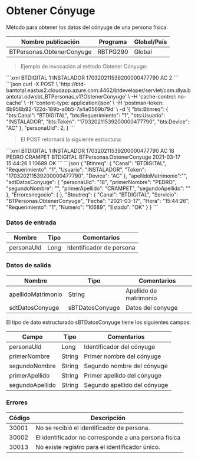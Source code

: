 # Obtener Cónyuge 

Método para obtener los datos del cónyuge de una persona física. 

Nombre publicación | Programa | Global/País 
--------- | ----------- | ----------- 
BTPersonas.ObtenerConyuge | RBTPG290 | Global 

> Ejemplo de invocación al método Obtener Cónyuge: 

<code-group> 
<code-block title="XML" active> 
```xml 
<soapenv:Envelope xmlns:soapenv="http://schemas.xmlsoap.org/soap/envelope/" xmlns:bts="http://uy.com.dlya.bantotal/BTSOA/"> 
   <soapenv:Header/> 
   <soapenv:Body> 
      <bts:BTPersonas.ObtenerConyuge> 
         <bts:Btinreq> 
            <bts:Canal>BTDIGITAL</bts:Canal> 
            <bts:Requerimiento>1</bts:Requerimiento> 
            <bts:Usuario>INSTALADOR</bts:Usuario> 
            <bts:Token>170320211539200000477790</bts:Token> 
            <bts:Device>AC</bts:Device> 
         </bts:Btinreq> 
         <bts:personaUId>2</bts:personaUId> 
      </bts:BTPersonas.ObtenerConyuge> 
   </soapenv:Body> 
</soapenv:Envelope> 
``` 
</code-block> 

<code-block title="JSON"> 
```json 
curl -X POST \ 
  'http://btd-bantotal.eastus2.cloudapp.azure.com:4462/btdeveloper/servlet/com.dlya.bantotal.odwsbt_BTPersonas_v1?ObtenerConyuge' \ 
  -H 'cache-control: no-cache' \ 
  -H 'content-type: application/json' \ 
  -H 'postman-token: 6b958b92-122d-189b-a0b5-7a4a0569b79d' \ 
  -d '{ 
  	"bts:Btinreq": { 
	  "bts:Canal": "BTDIGITAL", 
	  "bts:Requerimiento": "1", 
	  "bts:Usuario": "INSTALADOR", 
	  "bts:Token": "170320211539200000477790", 
	  "bts:Device": "AC" 
	}, 
	"personaUId": 2, 
  } 
``` 
</code-block> 
</code-group> 

> El POST retornará la siguiente estructura: 

<code-group> 
<code-block title="XML" active> 
```xml 
<SOAP-ENV:Envelope xmlns:SOAP-ENV="http://schemas.xmlsoap.org/soap/envelope/" xmlns:xsd="http://www.w3.org/2001/XMLSchema" xmlns:SOAP-ENC="http://schemas.xmlsoap.org/soap/encoding/" xmlns:xsi="http://www.w3.org/2001/XMLSchema-instance"> 
   <SOAP-ENV:Body> 
      <BTPersonas.ObtenerConyugeResponse xmlns="http://uy.com.dlya.bantotal/BTSOA/"> 
         <Btinreq> 
            <Canal>BTDIGITAL</Canal> 
            <Requerimiento>1</Requerimiento> 
            <Usuario>INSTALADOR</Usuario> 
            <Token>170320211539200000477790</Token> 
            <Device>AC</Device> 
         </Btinreq> 
         <apellidoMatrimonio/> 
         <sdtDatosConyuge> 
            <personaUId>18</personaUId> 
            <primerNombre>PEDRO</primerNombre> 
            <segundoNombre/> 
            <primerApellido>CRAMPET</primerApellido> 
            <segundoApellido/> 
         </sdtDatosConyuge> 
         <Erroresnegocio></Erroresnegocio> 
         <Btoutreq> 
            <Canal>BTDIGITAL</Canal> 
            <Servicio>BTPersonas.ObtenerConyuge</Servicio> 
            <Fecha>2021-03-17</Fecha> 
            <Hora>15:44:26</Hora> 
            <Requerimiento>1</Requerimiento> 
            <Numero>10689</Numero> 
            <Estado>OK</Estado> 
         </Btoutreq> 
      </BTPersonas.ObtenerConyugeResponse> 
   </SOAP-ENV:Body> 
</SOAP-ENV:Envelope> 
``` 
</code-block> 

<code-block title="JSON"> 
```json 
{ 
	"Btinreq": { 
	  "Canal": "BTDIGITAL", 
	  "Requerimiento": "1", 
	  "Usuario": "INSTALADOR", 
	  "Token": "170320211539200000477790", 
	  "Device": "AC" 
	}, 
	"apellidoMatrimonio":"", 
	"sdtDatosConyuge": { 
	  "personaUId": "18", 
	  "primerNombre": "PEDRO", 
	  "segundoNombre": "", 
	  "primerApellido": "CRAMPET", 
	  "segundoApellido": "" 
	}, 
	"Erroresnegocio": { 
	}, 
	"Btoutreq": { 
	  "Canal": "BTDIGITAL", 
	  "Servicio": "BTPersonas.ObtenerConyuge", 
	  "Fecha": "2021-03-17", 
	  "Hora": "15:44:26", 
	  "Requerimiento": "1", 
	  "Numero": "10689", 
	  "Estado": "OK" 
	} 
} 
``` 
</code-block> 
</code-group> 

### Datos de entrada 

Nombre | Tipo | Comentarios 
--------- | ----------- | ----------- 
personaUId | Long | Identificador de persona  

### Datos de salida 

Nombre | Tipo | Comentarios 
--------- | ----------- | ----------- 
apellidoMatrimonio | String | Apellido de matrimonio 
sdtDatosConyuge | sBTDatosConyuge | Datos del conyuge 

El tipo de dato estructurado sBTDatosConyuge tiene los siguientes campos: 

Campo | Tipo | Comentarios 
--------- | ----------- | ----------- 
personaUId | Long | Identificador del cónyuge 
primerNombre | String | Primer nombre del cónyuge 
segundoNombre | String | Segundo nombre del cónyuge 
primerApellido | String | Primer apellido del cónyuge 
segundoApellido | String | Segundo apellido del cónyuge 

### Errores 

Código | Descripción 
--------- | ----------- 
30001 | No se recibió el identificador de persona. 
30002 | El identificador no corresponde a una persona física 
30013 | No existe registro para el identificador único. 

 
